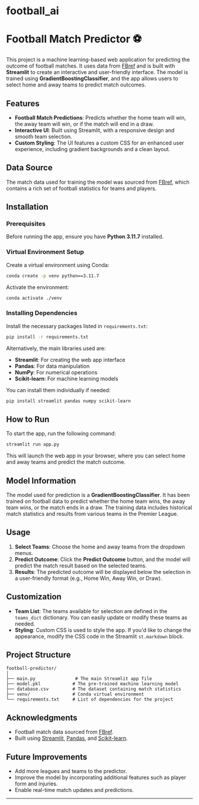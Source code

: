# football_ai

# Football Match Predictor ⚽

This project is a machine learning-based web application for predicting the outcome of football matches. It uses data from [FBref](https://fbref.com/en/) and is built with **Streamlit** to create an interactive and user-friendly interface. The model is trained using **GradientBoostingClassifier**, and the app allows users to select home and away teams to predict match outcomes.

## Features

- **Football Match Predictions**: Predicts whether the home team will win, the away team will win, or if the match will end in a draw.
- **Interactive UI**: Built using Streamlit, with a responsive design and smooth team selection.
- **Custom Styling**: The UI features a custom CSS for an enhanced user experience, including gradient backgrounds and a clean layout.

## Data Source

The match data used for training the model was sourced from [FBref](https://fbref.com/en/), which contains a rich set of football statistics for teams and players.

## Installation

### Prerequisites

Before running the app, ensure you have **Python 3.11.7** installed.

### Virtual Environment Setup

Create a virtual environment using Conda:

```bash
conda create -p venv python==3.11.7
```

Activate the environment:

```bash
conda activate ./venv
```

### Installing Dependencies

Install the necessary packages listed in `requirements.txt`:

```bash
pip install -r requirements.txt
```

Alternatively, the main libraries used are:

- **Streamlit**: For creating the web app interface
- **Pandas**: For data manipulation
- **NumPy**: For numerical operations
- **Scikit-learn**: For machine learning models

You can install them individually if needed:

```bash
pip install streamlit pandas numpy scikit-learn
```

## How to Run

To start the app, run the following command:

```bash
streamlit run app.py
```

This will launch the web app in your browser, where you can select home and away teams and predict the match outcome.

## Model Information

The model used for prediction is a **GradientBoostingClassifier**. It has been trained on football data to predict whether the home team wins, the away team wins, or the match ends in a draw. The training data includes historical match statistics and results from various teams in the Premier League.

## Usage

1. **Select Teams**: Choose the home and away teams from the dropdown menus.
2. **Predict Outcome**: Click the **Predict Outcome** button, and the model will predict the match result based on the selected teams.
3. **Results**: The predicted outcome will be displayed below the selection in a user-friendly format (e.g., Home Win, Away Win, or Draw).

## Customization

- **Team List**: The teams available for selection are defined in the `teams_dict` dictionary. You can easily update or modify these teams as needed.
- **Styling**: Custom CSS is used to style the app. If you'd like to change the appearance, modify the CSS code in the Streamlit `st.markdown` block.

## Project Structure

```
football-predictor/
│
├── main.py               # The main Streamlit app file
├── model.pkl            # The pre-trained machine learning model
├── database.csv         # The dataset containing match statistics
├── venv/                # Conda virtual environment
└── requirements.txt     # List of dependencies for the project
```

## Acknowledgments

- Football match data sourced from [FBref](https://fbref.com/en/).
- Built using [Streamlit](https://streamlit.io/), [Pandas](https://pandas.pydata.org/), and [Scikit-learn](https://scikit-learn.org/).

## Future Improvements

- Add more leagues and teams to the predictor.
- Improve the model by incorporating additional features such as player form and injuries.
- Enable real-time match updates and predictions.

---
